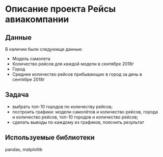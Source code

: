 # Описание проекта Рейсы авиакомпании

## Данные  
В наличии были следуюище данные:
- Модель самолета
- Количество рейсов для каждой модели в сентябре 2018г
- Город
- Среднее количество рейсов прибывающих в город за день в сентябре 2018г
## Задача
* выбрать топ-10 городов по количеству рейсов;
* построить графики: модели самолётов и количество рейсов, города и количество рейсов, топ-10 городов и количество рейсов;
* сделать выводы по каждому из графиков, пояснить результат
## Используемые библиотеки
pandas, matplotlib

